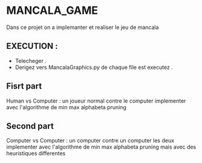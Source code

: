 # MANCALA_GAME

Dans ce projet on a implemanter et realiser le jeu de mancala 

## EXECUTION : 

- Telecheger .
- Derigez vers MancalaGraphics.py de chaque file est executez .




## Fisrt part 

Human vs Computer : un joueur normal contre le computer implementer avec l'algorithme de min max alphabeta pruning 


## Second part

Computer vs Computer : un computer contre un computer les deux implementer avec l'algorithme de min max alphabeta pruning  mais avec des heuristiques differentes 
